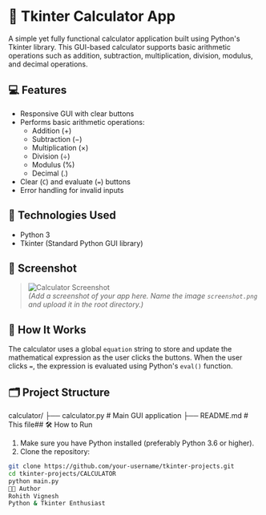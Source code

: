 # 🧮 Tkinter Calculator App

A simple yet fully functional calculator application built using Python's Tkinter library. This GUI-based calculator supports basic arithmetic operations such as addition, subtraction, multiplication, division, modulus, and decimal operations.

## 💻 Features

- Responsive GUI with clear buttons
- Performs basic arithmetic operations:
  - Addition (+)
  - Subtraction (−)
  - Multiplication (×)
  - Division (÷)
  - Modulus (%)
  - Decimal (.)
- Clear (`C`) and evaluate (`=`) buttons
- Error handling for invalid inputs

## 🚀 Technologies Used

- Python 3
- Tkinter (Standard Python GUI library)

## 📸 Screenshot

> ![Calculator Screenshot](screenshot.png)  
> *(Add a screenshot of your app here. Name the image `screenshot.png` and upload it in the root directory.)*

## 🧠 How It Works

The calculator uses a global `equation` string to store and update the mathematical expression as the user clicks the buttons. When the user clicks `=`, the expression is evaluated using Python's `eval()` function.

## 🗂️ Project Structure

calculator/
├── calculator.py # Main GUI application
├── README.md # This file## 🛠️ How to Run

1. Make sure you have Python installed (preferably Python 3.6 or higher).
2. Clone the repository:

```bash
git clone https://github.com/your-username/tkinter-projects.git
cd tkinter-projects/CALCULATOR
python main.py
🧑‍💻 Author
Rohith Vignesh
Python & Tkinter Enthusiast